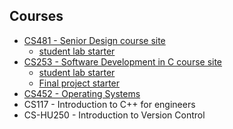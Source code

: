 ## Courses

- [CS481 - Senior Design course site](https://shanepanter.com/capstone)
  - [student lab starter](https://github.com/shanep/capstone-starter)
- [CS253 - Software Development in C course site](https://shanepanter.com/c-devel)
  - [student lab starter](https://github.com/shanep/c-devel-starter)
  - [Final project starter](https://github.com/shanep/c-devel-final)
- [CS452 - Operating Systems](https://shanepanter.com/operating-systems)
- CS117 - Introduction to C++ for engineers
- CS-HU250 - Introduction to Version Control
